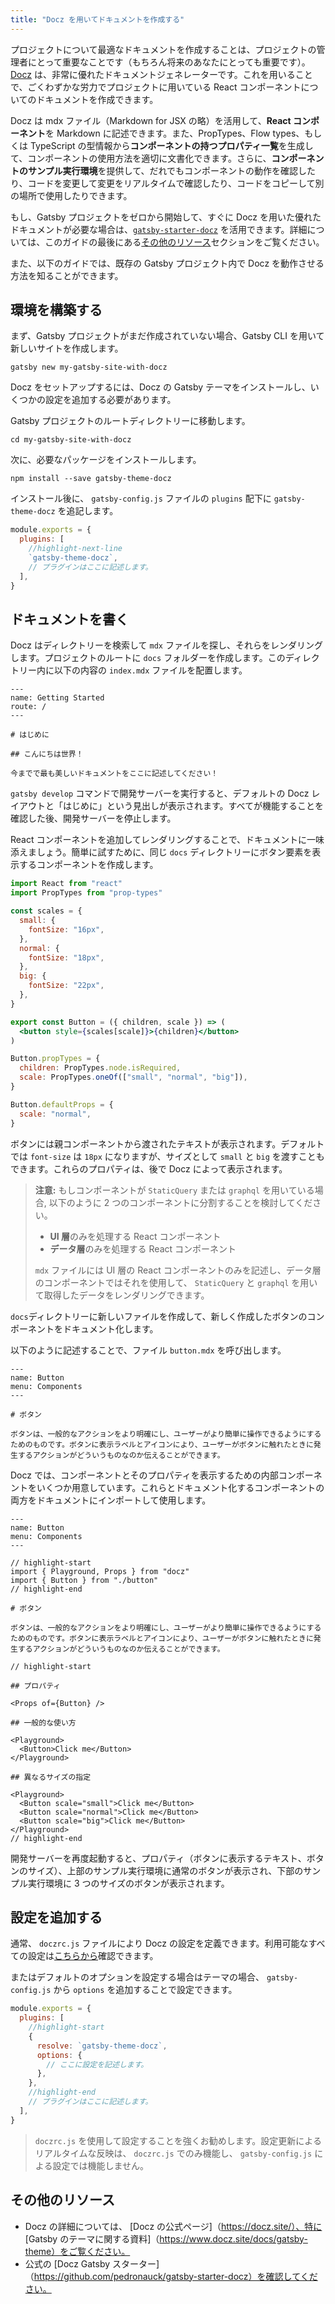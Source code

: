 ```yaml
---
title: "Docz を用いてドキュメントを作成する"
---
```


プロジェクトについて最適なドキュメントを作成することは、プロジェクトの管理者にとって重要なことです（もちろん将来のあなたにとっても重要です）。[Docz](https://www.docz.site) は、非常に優れたドキュメントジェネレーターです。これを用いることで、ごくわずかな労力でプロジェクトに用いている React コンポーネントについてのドキュメントを作成できます。

Docz は mdx ファイル（Markdown for JSX の略）を活用して、**React コンポーネント**を Markdown に記述できます。また、PropTypes、Flow types、もしくは TypeScript の型情報から**コンポーネントの持つプロパティ一覧**を生成して、コンポーネントの使用方法を適切に文書化できます。さらに、**コンポーネントのサンプル実行環境**を提供して、だれでもコンポーネントの動作を確認したり、コードを変更して変更をリアルタイムで確認したり、コードをコピーして別の場所で使用したりできます。

もし、Gatsby プロジェクトをゼロから開始して、すぐに Docz を用いた優れたドキュメントが必要な場合は、[`gatsby-starter-docz`](https://github.com/pedronauck/gatsby-starter-docz) を活用できます。詳細については、このガイドの最後にある[その他のリソース](#other-resources)セクションをご覧ください。

また、以下のガイドでは、既存の Gatsby プロジェクト内で Docz を動作させる方法を知ることができます。

## 環境を構築する

まず、Gatsby プロジェクトがまだ作成されていない場合、Gatsby CLI を用いて新しいサイトを作成します。

```shell
gatsby new my-gatsby-site-with-docz
```

Docz をセットアップするには、Docz の Gatsby テーマをインストールし、いくつかの設定を追加する必要があります。

Gatsby プロジェクトのルートディレクトリーに移動します。

```shell
cd my-gatsby-site-with-docz
```

次に、必要なパッケージをインストールします。

```shell
npm install --save gatsby-theme-docz
```

インストール後に、 `gatsby-config.js` ファイルの `plugins` 配下に `gatsby-theme-docz` を追記します。

```js:title=gatsby-config.js
module.exports = {
  plugins: [
    //highlight-next-line
    `gatsby-theme-docz`,
    // プラグインはここに記述します。
  ],
}
```

## ドキュメントを書く

Docz はディレクトリーを検索して `mdx` ファイルを探し、それらをレンダリングします。プロジェクトのルートに `docs` フォルダーを作成します。このディレクトリー内に以下の内容の `index.mdx` ファイルを配置します。

```mdx:title=docs/index.mdx
---
name: Getting Started
route: /
---

# はじめに

## こんにちは世界！

今までで最も美しいドキュメントをここに記述してください！
```

`gatsby develop` コマンドで開発サーバーを実行すると、デフォルトの Docz レイアウトと「はじめに」という見出しが表示されます。すべてが機能することを確認した後、開発サーバーを停止します。

React コンポーネントを追加してレンダリングすることで、ドキュメントに一味添えましょう。簡単に試すために、同じ `docs` ディレクトリーにボタン要素を表示するコンポーネントを作成します。

```jsx:title=docs/button.jsx
import React from "react"
import PropTypes from "prop-types"

const scales = {
  small: {
    fontSize: "16px",
  },
  normal: {
    fontSize: "18px",
  },
  big: {
    fontSize: "22px",
  },
}

export const Button = ({ children, scale }) => (
  <button style={scales[scale]}>{children}</button>
)

Button.propTypes = {
  children: PropTypes.node.isRequired,
  scale: PropTypes.oneOf(["small", "normal", "big"]),
}

Button.defaultProps = {
  scale: "normal",
}
```

ボタンには親コンポーネントから渡されたテキストが表示されます。デフォルトでは `font-size` は `18px` になりますが、サイズとして `small` と `big` を渡すこともできます。これらのプロパティは、後で Docz によって表示されます。

> **注意:** もしコンポーネントが `StaticQuery` または `graphql` を用いている場合, 以下のように 2 つのコンポーネントに分割することを検討してください。
>
> - **UI 層**のみを処理する React コンポーネント
> - **データ層**のみを処理する React コンポーネント
>
> `mdx` ファイルには UI 層の React コンポーネントのみを記述し、データ層のコンポーネントではそれを使用して、 `StaticQuery` と `graphql` を用いて取得したデータをレンダリングできます。

`docs`ディレクトリーに新しいファイルを作成して、新しく作成したボタンのコンポーネントをドキュメント化します。

以下のように記述することで、ファイル `button.mdx` を呼び出します。

```mdx:title=docs/button.mdx
---
name: Button
menu: Components
---

# ボタン

ボタンは、一般的なアクションをより明確にし、ユーザーがより簡単に操作できるようにするためのものです。ボタンに表示ラベルとアイコンにより、ユーザーがボタンに触れたときに発生するアクションがどういうものなのか伝えることができます。
```

Docz では、コンポーネントとそのプロパティを表示するための内部コンポーネントをいくつか用意しています。これらとドキュメント化するコンポーネントの両方をドキュメントにインポートして使用します。

```mdx:title=docs/button.mdx
---
name: Button
menu: Components
---

// highlight-start
import { Playground, Props } from "docz"
import { Button } from "./button"
// highlight-end

# ボタン

ボタンは、一般的なアクションをより明確にし、ユーザーがより簡単に操作できるようにするためのものです。ボタンに表示ラベルとアイコンにより、ユーザーがボタンに触れたときに発生するアクションがどういうものなのか伝えることができます。

// highlight-start

## プロパティ

<Props of={Button} />

## 一般的な使い方

<Playground>
  <Button>Click me</Button>
</Playground>

## 異なるサイズの指定

<Playground>
  <Button scale="small">Click me</Button>
  <Button scale="normal">Click me</Button>
  <Button scale="big">Click me</Button>
</Playground>
// highlight-end
```

開発サーバーを再度起動すると、プロパティ（ボタンに表示するテキスト、ボタンのサイズ）、上部のサンプル実行環境に通常のボタンが表示され、下部のサンプル実行環境に 3 つのサイズのボタンが表示されます。

## 設定を追加する

通常、 `doczrc.js` ファイルにより Docz の設定を定義できます。利用可能なすべての設定は[こちらから](https://www.docz.site/docs/project-configuration)確認できます。

またはデフォルトのオプションを設定する場合はテーマの場合、 `gatsby-config.js` から `options` を追加することで設定できます。

```js:title=gatsby-config.js
module.exports = {
  plugins: [
    //highlight-start
    {
      resolve: `gatsby-theme-docz`,
      options: {
        // ここに設定を記述します。
      },
    },
    //highlight-end
    // プラグインはここに記述します。
  ],
}
```

> `doczrc.js` を使用して設定することを強くお勧めします。設定更新によるリアルタイムな反映は、 `doczrc.js` でのみ機能し、 `gatsby-config.js` による設定では機能しません。

## その他のリソース

- Docz の詳細については、 [Docz の公式ページ]（https://docz.site/）、特に [Gatsby のテーマに関する資料]（https://www.docz.site/docs/gatsby-theme）をご覧ください。
- 公式の [Docz Gatsby スターター]（https://github.com/pedronauck/gatsby-starter-docz）を確認してください。
